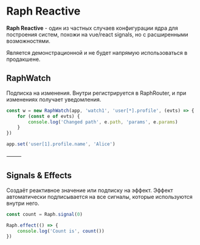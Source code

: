# Raph Reactive

**Raph Reactive** - один из частных случаев конфигурации ядра для построения систем, похожи на
vue/react signals, но с расширенными возможностями.

Является демонстрационной и не будет напрямую использоваться в продакшене.

## RaphWatch

Подписка на изменения. Внутри регистрируется в RaphRouter, и при изменениях получает уведомления.

```ts 
const w = new RaphWatch(app, 'watch1', 'user[*].profile', (evts) => {
    for (const e of evts) {
        console.log('Changed path', e.path, 'params', e.params)
    }
})

app.set('user[1].profile.name', 'Alice')
```

⸻

## Signals & Effects

Создаёт реактивное значение или подписку на эффект.
Эффект автоматически подписывается на все сигналы, которые используются внутри него.

```ts 
const count = Raph.signal(0)

Raph.effect(() => {
    console.log('Count is', count())
})
```
